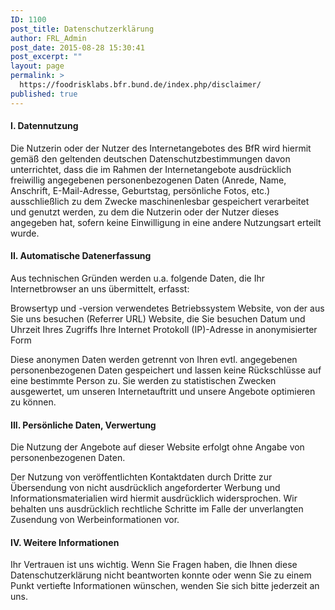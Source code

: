 ```yaml
---
ID: 1100
post_title: Datenschutzerklärung
author: FRL_Admin
post_date: 2015-08-28 15:30:41
post_excerpt: ""
layout: page
permalink: >
  https://foodrisklabs.bfr.bund.de/index.php/disclaimer/
published: true
---
```

<h4>I. Datennutzung</h4>

Die Nutzerin oder der Nutzer des Internetangebotes des BfR wird hiermit gemäß den geltenden deutschen Datenschutzbestimmungen davon unterrichtet, dass die im Rahmen der Internetangebote ausdrücklich freiwillig angegebenen personenbezogenen Daten (Anrede, Name, Anschrift, E-Mail-Adresse, Geburtstag, persönliche Fotos, etc.) ausschließlich zu dem Zwecke maschinenlesbar gespeichert verarbeitet und genutzt werden, zu dem die Nutzerin oder der Nutzer dieses angegeben hat, sofern keine Einwilligung in eine andere Nutzungsart erteilt wurde.

<h4>II. Automatische Datenerfassung</h4>

Aus technischen Gründen werden u.a. folgende Daten, die Ihr Internetbrowser an uns übermittelt, erfasst:

Browsertyp und -version
verwendetes Betriebssystem
Website, von der aus Sie uns besuchen (Referrer URL)
Website, die Sie besuchen
Datum und Uhrzeit Ihres Zugriffs
Ihre Internet Protokoll (IP)-Adresse in anonymisierter Form

Diese anonymen Daten werden getrennt von Ihren evtl. angegebenen personenbezogenen Daten gespeichert und lassen keine Rückschlüsse auf eine bestimmte Person zu. Sie werden zu statistischen Zwecken ausgewertet, um unseren Internetauftritt und unsere Angebote optimieren zu können.

<h4>III. Persönliche Daten, Verwertung</h4>

Die Nutzung der Angebote auf dieser Website erfolgt ohne Angabe von personenbezogenen Daten. 

Der Nutzung von veröffentlichten Kontaktdaten durch Dritte zur Übersendung von nicht ausdrücklich angeforderter Werbung und Informationsmaterialien wird hiermit ausdrücklich widersprochen. Wir behalten uns ausdrücklich rechtliche Schritte im Falle der unverlangten Zusendung von Werbeinformationen vor.

<h4>IV. Weitere Informationen</h4>

Ihr Vertrauen ist uns wichtig. Wenn Sie Fragen haben, die Ihnen diese Datenschutzerklärung nicht beantworten konnte oder wenn Sie zu einem Punkt vertiefte Informationen wünschen, wenden Sie sich bitte jederzeit an uns.